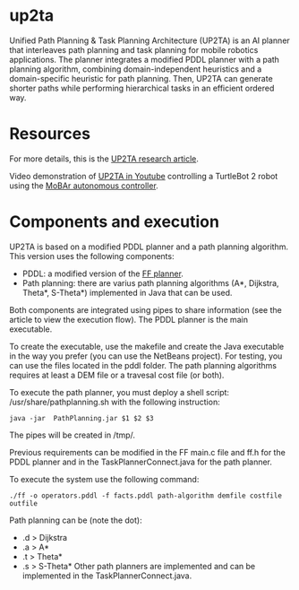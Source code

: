 # up2ta
Unified Path Planning &amp; Task Planning Architecture (UP2TA) is an AI planner that interleaves path planning and task planning for mobile robotics applications. The planner integrates a modified PDDL planner with a path planning algorithm, combining domain-independent heuristics and a domain-specific heuristic for path planning. Then, UP2TA can generate shorter paths while performing hierarchical tasks in an efficient ordered way. 

# Resources

For more details, this is the [UP2TA research article](https://doi.org/10.1016/j.robot.2016.04.010).

Video demonstration of [UP2TA in Youtube](https://www.youtube.com/watch?v=iRlg25wF6jw) controlling a TurtleBot 2 robot using the [MoBAr autonomous controller](https://github.com/ISG-UAH/mobar-turtlebot).


# Components and execution

UP2TA is based on a modified PDDL planner and a path planning algorithm. This version uses the following components:
- PDDL: a modified version of the [FF planner](https://fai.cs.uni-saarland.de/hoffmann/ff.html).
- Path planning: there are varius path planning algorithms (A*, Dijkstra, Theta*, S-Theta*) implemented in Java that can be used.

Both components are integrated using pipes to share information (see the article to view the execution flow). The PDDL planner is the main executable.

To create the executable, use the makefile and create the Java executable in the way you prefer (you can use the NetBeans project). For testing, you can use the files located in the pddl folder.  The path planning algorithms requires at least a DEM file or a travesal cost file (or both).

To execute the path planner, you must deploy a shell script: /usr/share/pathplanning.sh with the following instruction:

```java -jar  PathPlanning.jar $1 $2 $3```

The pipes will be created in /tmp/. 

Previous requirements can be modified in the FF main.c file and ff.h for the PDDL planner and in the TaskPlannerConnect.java for the path planner.

To execute the system use the following command:

```./ff -o operators.pddl -f facts.pddl path-algorithm demfile costfile outfile```

Path planning can be (note the dot):
- .d > Dijkstra
- .a > A*
- .t > Theta*
- .s > S-Theta*
Other path planners are implemented and can be implemented in the TaskPlannerConnect.java.
